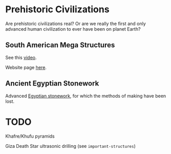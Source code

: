 # Prehistoric Civilizations

Are prehistoric civilizations real? Or are we really the first and only advanced human civilization to ever have been on planet Earth?

## South American Mega Structures

See this [video](https://www.youtube.com/watch?v=zFl3bo0JO7E).

Website page [here](https://www.theancientconnection.com/megaliths/peru/ollantaytambo-incredible-megalithic-structures/).

## Ancient Egyptian Stonework

Advanced [Egyptian stonework](https://www.theglobaleducationproject.org/egypt/articles/hrdfact3.php), for which the methods of making have been lost.

# TODO

Khafre/Khufu pyramids

Giza Death Star ultrasonic drilling (see `important-structures`)